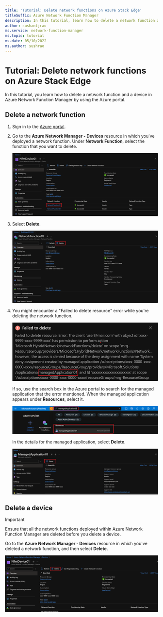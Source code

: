 ```yaml
---
title: 'Tutorial: Delete network functions on Azure Stack Edge'
titleSuffix: Azure Network Function Manager
description: In this tutorial, learn how to delete a network function as a managed application.
author: sushantjrao
ms.service: network-function-manager
ms.topic: tutorial
ms.date: 05/10/2022
ms.author: sushrao
---
```

# Tutorial: Delete network functions on Azure Stack Edge

In this tutorial, you learn how to delete a network function and a device in Azure Network Function Manager by using the Azure portal. 


## Delete a network function

1. Sign in to the [Azure portal](https://portal.azure.com).

1. Go to the **Azure Network Manager - Devices** resource in which you've deployed a network function. Under **Network Function**, select the function that you want to delete.
 
   ![Screenshot that shows how to select a network function.](media/delete-functions/select-network-function.png)

1. Select **Delete**.
 
   ![Screenshot that shows how to delete a network function.](media/delete-functions/delete-network-function.png)

1. You might encounter a "Failed to delete resource" error while you're deleting the network function.

   ![Screenshot that shows an error for failure to delete a resource.](media/delete-functions/failed-to-delete.png)
   
   If so, use the search box in the Azure portal to search for the managed application that the error mentioned. When the managed application appears under **Resources**, select it.
 
   ![Screenshot that shows searching for a managed application.](media/delete-functions/managed-application.png)

   In the details for the managed application, select **Delete**.
 
   ![Screenshot that shows the button for deleting a managed application.](media/delete-functions/delete-managed-application.png)

## Delete a device

> [!IMPORTANT] 
> Ensure that all the network functions deployed within Azure Network Function Manager are deleted before you delete a device.

Go to the **Azure Network Manager - Devices** resource in which you've deleted a network function, and then select **Delete**.
 
![Screenshot that shows the button for deleting a device.](media/delete-functions/delete-network-function-manager.png)
